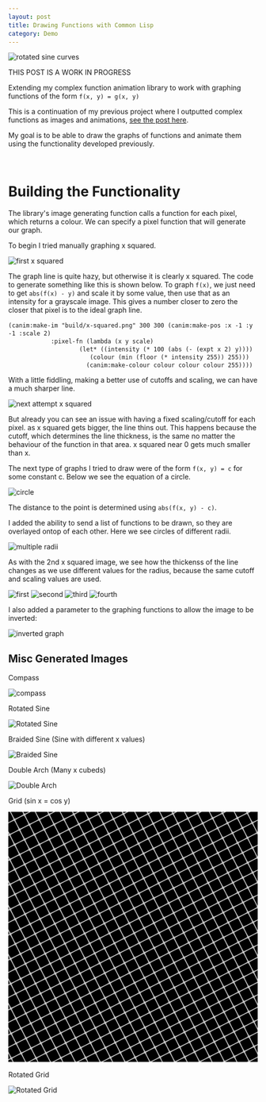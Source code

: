 ```yaml
---
layout: post
title: Drawing Functions with Common Lisp
category: Demo
---
```


![rotated sine curves](https://github.com/NoamZeise/complex-fn-anim/blob/master/demos/images/rot-sine-cylinders.png?raw=true)

THIS POST IS A WORK IN PROGRESS

Extending my complex function animation library to work with graphing functions of the form
`f(x, y) = g(x, y)`

<!-- more -->

This is a continuation of my previous project where I outputted complex functions as images and animations, [see the post here](/demo/2023/03/27/Complex-Function-Animations.html). 

My goal is to be able to draw the graphs of functions and animate them using the functionality developed previously.

<br>

# Building the Functionality

The library's image generating function calls a function for each pixel, which returns a colour. We can specify a pixel function that will generate our graph.

To begin I tried manually graphing x squared.

![first x squared](https://github.com/NoamZeise/complex-fn-anim/blob/f89a6d630f93a00c374b70f94fae5fdbdb1890b7/demos/images/fn-drawing-progress/img.png?raw=true)

The graph line is quite hazy, but otherwise it is clearly x squared. The code to generate something like this is shown below. To graph `f(x)`, we
just need to get `abs(f(x) - y)` and scale it by some value, then use that as an intensity for a grayscale image. This gives a number closer to zero the
closer that pixel is to the ideal graph line.

```
(canim:make-im "build/x-squared.png" 300 300 (canim:make-pos :x -1 :y -1 :scale 2)
			:pixel-fn (lambda (x y scale)
				    (let* ((intensity (* 100 (abs (- (expt x 2) y))))
					   (colour (min (floor (* intensity 255)) 255)))
				      (canim:make-colour colour colour colour 255))))
```

With a little fiddling, making a better use of cutoffs and scaling, we can have a much sharper line.

![next attempt x squared](https://github.com/NoamZeise/complex-fn-anim/blob/f89a6d630f93a00c374b70f94fae5fdbdb1890b7/demos/images/fn-drawing-progress/img5.png?raw=true)

But already you can see an issue with having a fixed scaling/cutoff for each pixel. as x squared gets bigger, the line thins out. This happens because the cutoff, which
determines the line thickness, is the same no matter the behaviour of the function in that area. x squared near 0 gets much smaller than x.

The next type of graphs I tried to draw were of the form `f(x, y) = c` for some constant c. Below we see the equation of a circle.

![circle](https://github.com/NoamZeise/complex-fn-anim/blob/f89a6d630f93a00c374b70f94fae5fdbdb1890b7/demos/images/fn-drawing-progress/img3.png?raw=true)

The distance to the point is determined using `abs(f(x, y) - c)`. 

I added the ability to send a list of functions to be drawn, so they are overlayed ontop of each other. Here we see circles of different radii. 

![multiple radii](https://github.com/NoamZeise/complex-fn-anim/blob/f89a6d630f93a00c374b70f94fae5fdbdb1890b7/demos/images/fn-drawing-progress/img7.png?raw=true)

As with the 2nd x squared image, we see how the thickenss of the line changes as we use different values for the radius, because the same cutoff and scaling values are used.


![first](https://github.com/NoamZeise/complex-fn-anim/blob/f89a6d630f93a00c374b70f94fae5fdbdb1890b7/demos/images/fn-drawing-progress/img13-0.png?raw=true)
![second](https://github.com/NoamZeise/complex-fn-anim/blob/f89a6d630f93a00c374b70f94fae5fdbdb1890b7/demos/images/fn-drawing-progress/img13.png?raw=true)
![third](https://github.com/NoamZeise/complex-fn-anim/blob/f89a6d630f93a00c374b70f94fae5fdbdb1890b7/demos/images/fn-drawing-progress/img14.png?raw=true)
![fourth](https://github.com/NoamZeise/complex-fn-anim/blob/f89a6d630f93a00c374b70f94fae5fdbdb1890b7/demos/images/fn-drawing-progress/img16.png?raw=true)


I also added a parameter to the graphing functions to allow the image to be inverted:

![inverted graph](https://github.com/NoamZeise/complex-fn-anim/blob/f89a6d630f93a00c374b70f94fae5fdbdb1890b7/demos/images/fn-drawing-progress/img17.png?raw=true)



## Misc Generated Images

Compass

![compass](https://github.com/NoamZeise/complex-fn-anim/blob/f89a6d630f93a00c374b70f94fae5fdbdb1890b7/demos/images/fn-drawing-progress/img12.png?raw=true)

Rotated Sine

![Rotated Sine](https://github.com/NoamZeise/complex-fn-anim/blob/f89a6d630f93a00c374b70f94fae5fdbdb1890b7/demos/images/rot-sine.png?raw=true)

Braided Sine (Sine with different x values)

![Braided Sine](https://github.com/NoamZeise/complex-fn-anim/blob/f89a6d630f93a00c374b70f94fae5fdbdb1890b7/demos/images/sine.png?raw=true)


Double Arch (Many x cubeds)

![Double Arch](https://github.com/NoamZeise/complex-fn-anim/blob/f89a6d630f93a00c374b70f94fae5fdbdb1890b7/demos/images/x-cubed-repeat.png?raw=true)

Grid (sin x = cos y)

![Grid](/assets/img/posts/graphing-images/grid.png)

Rotated Grid

![Rotated Grid](https://github.com/NoamZeise/complex-fn-anim/blob/f89a6d630f93a00c374b70f94fae5fdbdb1890b7/demos/images/rot-grid.png?raw=true)
